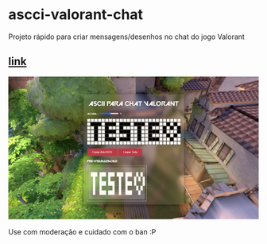 # ascci-valorant-chat
Projeto rápido para criar mensagens/desenhos no chat do jogo Valorant

## [link](https://ascci-valorant-chat.vercel.app/)


![Screenshot](./images/screenshot.png)

Use com moderação e cuidado com o ban :P
